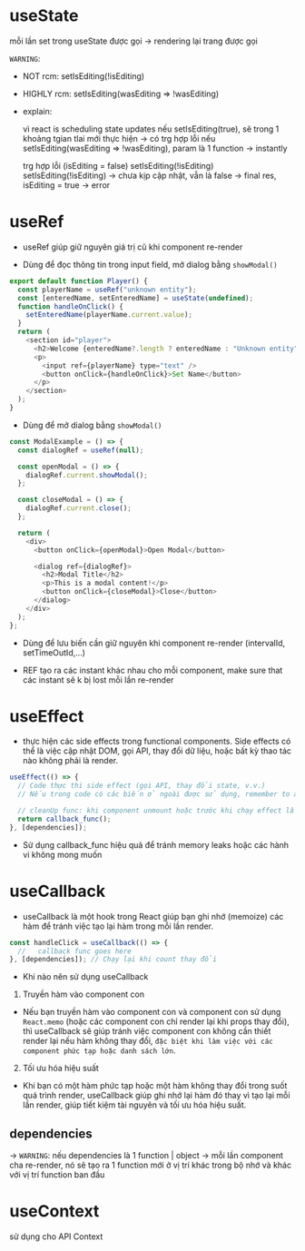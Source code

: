 # useState

mỗi lần set trong useState được gọi -> rendering lại trang được gọi

`WARNING`:

- NOT rcm: setIsEditing(!isEditing)
- HIGHLY rcm: setIsEditing(wasEditing => !wasEditing)

- explain:

  vì react is scheduling state updates
  nếu setIsEditing(true), sẽ trong 1 khoảng tgian tlai mới thực hiện -> có trg hợp lỗi
  nếu setIsEditing(wasEditing => !wasEditing), param là 1 function -> instantly

  trg hợp lỗi (isEditing = false)
  setIsEditing(!isEditing)
  setIsEditing(!isEditing) -> chưa kịp cập nhật, vẫn là false
  -> final res, isEditing = true -> error

# useRef

- useRef giúp giữ nguyên giá trị cũ khi component re-render

- Dùng để đọc thông tin trong input field, mở dialog bằng `showModal()`

```js
export default function Player() {
  const playerName = useRef("unknown entity");
  const [enteredName, setEnteredName] = useState(undefined);
  function handleOnClick() {
    setEnteredName(playerName.current.value);
  }
  return (
    <section id="player">
      <h2>Welcome {enteredName?.length ? enteredName : "Unknown entity"}</h2>
      <p>
        <input ref={playerName} type="text" />
        <button onClick={handleOnClick}>Set Name</button>
      </p>
    </section>
  );
}
```

- Dùng để mở dialog bằng `showModal()`

```js
const ModalExample = () => {
  const dialogRef = useRef(null);

  const openModal = () => {
    dialogRef.current.showModal();
  };

  const closeModal = () => {
    dialogRef.current.close();
  };

  return (
    <div>
      <button onClick={openModal}>Open Modal</button>

      <dialog ref={dialogRef}>
        <h2>Modal Title</h2>
        <p>This is a modal content!</p>
        <button onClick={closeModal}>Close</button>
      </dialog>
    </div>
  );
};
```

- Dùng để lưu biến cần giữ nguyên khi component re-render (intervalId, setTimeOutId,...)

- REF tạo ra các instant khác nhau cho mỗi component, make sure that các instant sẽ k bị lost mỗi lần re-render

# useEffect

- thực hiện các side effects trong functional components. Side effects có thể là việc cập nhật DOM, gọi API, thay đổi dữ liệu, hoặc bất kỳ thao tác nào không phải là render.

```js
useEffect(() => {
  // Code thực thi side effect (gọi API, thay đổi state, v.v.)
  // Nếu trong code có các biến ở ngoài được sử dụng, remember to add to dependencies!!!!!

  // cleanUp func: khi component unmount hoặc trước khi chạy effect lần sau (khi các dependencies thay đổi).
  return callback_func();
}, [dependencies]);
```

- Sử dụng callback_func hiệu quả để tránh memory leaks hoặc các hành vi không mong muốn

# useCallback

- useCallback là một hook trong React giúp bạn ghi nhớ (memoize) các hàm để tránh việc tạo lại hàm trong mỗi lần render.

```js
const handleClick = useCallback(() => {
  //   callback func goes here
}, [dependencies]); // Chạy lại khi count thay đổi
```

- Khi nào nên sử dụng useCallback

1. Truyền hàm vào component con

- Nếu bạn truyền hàm vào component con và component con sử dụng `React.memo` (hoặc các component con chỉ render lại khi props thay đổi), thì useCallback sẽ giúp tránh việc component con không cần thiết render lại nếu hàm không thay đổi, `đặc biệt khi làm việc với các component phức tạp hoặc danh sách lớn`.

2. Tối ưu hóa hiệu suất

- Khi bạn có một hàm phức tạp hoặc một hàm không thay đổi trong suốt quá trình render, useCallback giúp ghi nhớ lại hàm đó thay vì tạo lại mỗi lần render, giúp tiết kiệm tài nguyên và tối ưu hóa hiệu suất.

## dependencies

-> `WARNING`:
nếu dependencies là 1 function | object -> mỗi lần component cha re-render, nó sẽ tạo ra 1 function mới ở vị trí khác trong bộ nhớ và khác với vị trí function ban đầu

# useContext

sử dụng cho API Context

